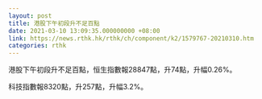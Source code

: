 ```yaml
---
layout: post
title: 港股下午初段升不足百點
date: 2021-03-10 13:09:35.000000000 +08:00
link: https://news.rthk.hk/rthk/ch/component/k2/1579767-20210310.htm
categories: rthk
---
```


港股下午初段升不足百點，恒生指數報28847點，升74點，升幅0.26%。

科技指數報8320點，升257點，升幅3.2%。
